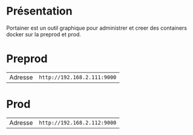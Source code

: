 # Présentation
Portainer est un outil graphique pour administrer et creer des containers docker sur la preprod et prod.

# Preprod
|                |                                        |
|----------------|----------------------------------------|
|Adresse         |`http://192.168.2.111:9000`             |

# Prod
|                |                                        |
|----------------|----------------------------------------|
|Adresse         |`http://192.168.2.112:9000`             |
